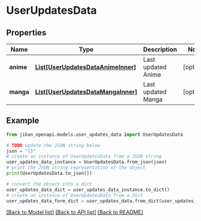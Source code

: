 # UserUpdatesData


## Properties

Name | Type | Description | Notes
------------ | ------------- | ------------- | -------------
**anime** | [**List[UserUpdatesDataAnimeInner]**](UserUpdatesDataAnimeInner.md) | Last updated Anime | [optional] 
**manga** | [**List[UserUpdatesDataMangaInner]**](UserUpdatesDataMangaInner.md) | Last updated Manga | [optional] 

## Example

```python
from jikan_openapi.models.user_updates_data import UserUpdatesData

# TODO update the JSON string below
json = "{}"
# create an instance of UserUpdatesData from a JSON string
user_updates_data_instance = UserUpdatesData.from_json(json)
# print the JSON string representation of the object
print(UserUpdatesData.to_json())

# convert the object into a dict
user_updates_data_dict = user_updates_data_instance.to_dict()
# create an instance of UserUpdatesData from a dict
user_updates_data_form_dict = user_updates_data.from_dict(user_updates_data_dict)
```
[[Back to Model list]](../README.md#documentation-for-models) [[Back to API list]](../README.md#documentation-for-api-endpoints) [[Back to README]](../README.md)


